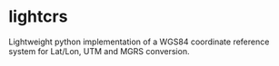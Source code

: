 # lightcrs

Lightweight python implementation of a WGS84 coordinate reference system for Lat/Lon, UTM and MGRS conversion.
